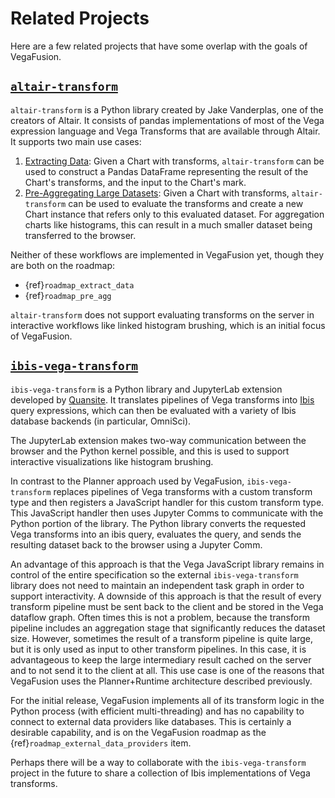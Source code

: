 # Related Projects
Here are a few related projects that have some overlap with the goals of VegaFusion.

## [`altair-transform`](https://github.com/altair-viz/altair-transform)
`altair-transform` is a Python library created by Jake Vanderplas, one of the creators of Altair. It consists of pandas implementations of most of the Vega expression language and Vega Transforms that are available through Altair. It supports two main use cases:

 1. [Extracting Data](https://github.com/altair-viz/altair-transform#example-extracting-data): Given a Chart with transforms, `altair-transform` can be used to construct a Pandas DataFrame representing the result of the Chart's transforms, and the input to the Chart's mark.
 2. [Pre-Aggregating Large Datasets](https://github.com/altair-viz/altair-transform#example-pre-aggregating-large-datasets): Given a Chart with transforms, `altair-transform` can be used to evaluate the transforms and create a new Chart instance that refers only to this evaluated dataset. For aggregation charts like histograms, this can result in a much smaller dataset being transferred to the browser.
 
Neither of these workflows are implemented in VegaFusion yet, though they are both on the roadmap:
 - {ref}`roadmap_extract_data`
 - {ref}`roadmap_pre_agg`

`altair-transform` does not support evaluating transforms on the server in interactive workflows like linked histogram brushing, which is an initial focus of VegaFusion. 

## [`ibis-vega-transform`](https://github.com/Quansight/ibis-vega-transform)
`ibis-vega-transform` is a Python library and JupyterLab extension developed by [Quansite](https://www.quansight.com/). It translates pipelines of Vega transforms into [Ibis](https://ibis-project.org/) query expressions, which can then be evaluated with a variety of Ibis database backends (in particular, OmniSci). 

The JupyterLab extension makes two-way communication between the browser and the Python kernel possible, and this is used to support interactive visualizations like histogram brushing.

In contrast to the Planner approach used by VegaFusion, `ibis-vega-transform` replaces pipelines of Vega transforms with a custom transform type and then registers a JavaScript handler for this custom transform type.  This JavaScript handler then uses Jupyter Comms to communicate with the Python portion of the library. The Python library converts the requested Vega transforms into an ibis query, evaluates the query, and sends the resulting dataset back to the browser using a Jupyter Comm.

An advantage of this approach is that the Vega JavaScript library remains in control of the entire specification so the external `ibis-vega-transform` library does not need to maintain an independent task graph in order to support interactivity.  A downside of this approach is that the result of every transform pipeline must be sent back to the client and be stored in the Vega dataflow graph.  Often times this is not a problem, because the transform pipeline includes an aggregation stage that significantly reduces the dataset size.  However, sometimes the result of a transform pipeline is quite large, but it is only used as input to other transform pipelines.  In this case, it is advantageous to keep the large intermediary result cached on the server and to not send it to the client at all.  This use case is one of the reasons that VegaFusion uses the Planner+Runtime architecture described previously.

For the initial release, VegaFusion implements all of its transform logic in the Python process (with efficient multi-threading) and has no capability to connect to external data providers like databases.  This is certainly a desirable capability, and is on the VegaFusion roadmap as the {ref}`roadmap_external_data_providers` item.
 
 Perhaps there will be a way to collaborate with the `ibis-vega-transform` project in the future to share a collection of Ibis implementations of Vega transforms.
 